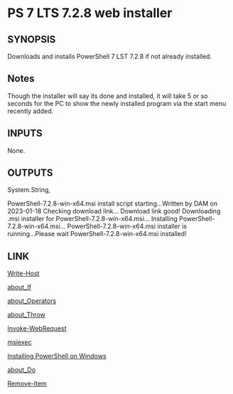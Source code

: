 # PS 7 LTS 7.2.8 web installer
    
## SYNOPSIS

Downloads and installs PowerShell 7 LST 7.2.8 if not already installed.


## Notes

Though the installer will say its done and installed, it will take 5 or so seconds for the PC to show the newly installed program via the start menu recently added.
  

## INPUTS
        
None.


## OUTPUTS
        
System.String,

PowerShell-7.2.8-win-x64.msi install script starting...Written by DAM on 2023-01-18
Checking download link...
Download link good!
Downloading .msi installer for PowerShell-7.2.8-win-x64.msi...
Installing PowerShell-7.2.8-win-x64.msi...
PowerShell-7.2.8-win-x64.msi installer is running...Please wait
PowerShell-7.2.8-win-x64.msi installed!


## LINK

[Write-Host](https://learn.microsoft.com/en-us/powershell/module/microsoft.powershell.utility/write-host?view=powershell-7.3)

[about_If](https://learn.microsoft.com/en-us/powershell/module/microsoft.powershell.core/about/about_if?view=powershell-7.3)

[about_Operators](https://learn.microsoft.com/en-us/powershell/module/microsoft.powershell.core/about/about_operators?view=powershell-7.3)
 
[about_Throw](https://learn.microsoft.com/en-us/powershell/module/microsoft.powershell.core/about/about_throw?view=powershell-7.3)

[Invoke-WebRequest](https://learn.microsoft.com/en-us/powershell/module/microsoft.powershell.utility/invoke-webrequest?view=powershell-7.3)

[msiexec](https://learn.microsoft.com/en-us/windows-server/administration/windows-commands/msiexec)

[Installing PowerShell on Windows](https://learn.microsoft.com/en-us/windows-server/administration/windows-commands/msiexec)

[about_Do](https://learn.microsoft.com/en-us/powershell/module/microsoft.powershell.core/about/about_do?view=powershell-7.3)

[Remove-Item](https://learn.microsoft.com/en-us/powershell/module/microsoft.powershell.management/remove-item?view=powershell-7.3)
